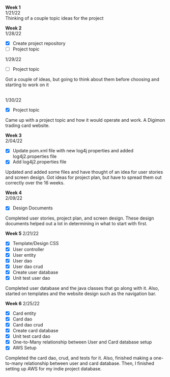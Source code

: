 **Week 1**  
1/21/22  
Thinking of a couple topic ideas for the project

**Week 2**  
1/28/22  

- [x] Create project repository
- [ ] Project topic
<!-- end of the list -->

1/29/22
- [ ] Project topic  
<!-- end of the list -->
Got a couple of ideas, but going to think about them before choosing and starting to work on it
<br /><br />

1/30/22
- [x] Project topic
<!-- end of the list -->
Came up with a project topic and how it would operate and work. A Digimon trading card website.  

**Week 3**  
2/04/22
- [x] Update pom.xml file with new log4j properties and added log4j2.properties file
- [x] Add log4j2.properties file
<!-- end of the list -->
Updated and added some files and have thought of an idea for user stories and screen design. Got ideas for project plan, but have to spread them out correctly over the 16 weeks.

**Week 4**  
2/09/22
- [x] Design Documents
<!-- end of the list -->
Completed user stories, project plan, and screen design. These design documents helped out a lot in determining in what to start with first.

**Week 5**
2/21/22
- [x] Template/Design CSS
- [x] User controller
- [x] User entity
- [x] User dao
- [x] User dao crud
- [x] Create user database
- [x] Unit test user dao
<!-- end of the list -->
Completed user database and the java classes that go along with it. Also, started on templates and the website design such as the navigation bar.

**Week 6**
2/25/22
- [x] Card entity
- [x] Card dao
- [x] Card dao crud
- [x] Create card database
- [x] Unit test card dao
- [x] One-to-Many relationship between User and Card database setup
- [x] AWS Setup
<!-- end of the list -->
Completed the card dao, crud, and tests for it. Also, finished making a one-to-many relationship between user and card database. Then, I finished setting up AWS for my indie project database.